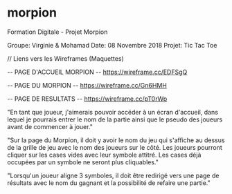 # morpion
Formation Digitale - Projet Morpion

Groupe: Virginie & Mohamad
Date: 08 Novembre 2018
Projet: Tic Tac Toe


// Liens vers les Wireframes (Maquettes)

-- PAGE D'ACCUEIL MORPION --
https://wireframe.cc/EDFSgQ

-- PAGE DU MORPION --
https://wireframe.cc/Gn6HMH

-- PAGE DE RESULTATS --
https://wireframe.cc/pT0rWp

"En tant que joueur, j'aimerais pouvoir accéder à un
écran d'accueil, dans lequel je pourrais entrer le nom
de la partie ainsi que le pseudo des joueurs avant de
commencer à jouer."

"Sur la page du Morpion, il doit y avoir le nom du jeu
qui s'affiche au dessus de la grille de jeu avec le nom
des joueurs sur le côté. Les joueurs pourront cliquer
sur les cases vides avec leur symbole attitré.
Les cases déjà occupées par un symbole ne seront plus
cliquables."

"Lorsqu'un joueur aligne 3 symboles, il doit être
redirigé vers une page de résultats avec le nom du
gagnant et la possibilité de refaire une partie."
